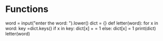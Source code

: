 # Functions
word = input("enter the word: ").lower()
dict = {}
def letter(word):
  for x in word:
    key =dict.keys()
    if x in key:
      dict[x] + = 1
    else:
      dict[x] = 1
  print(dict)
letter(word)  
  
  
      
      
      
      


